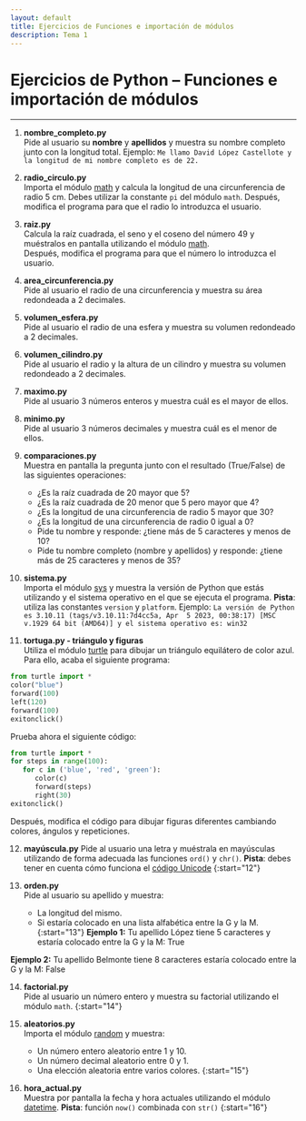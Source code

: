 ```yaml
---
layout: default
title: Ejercicios de Funciones e importación de módulos
description: Tema 1
---
```


# Ejercicios de Python – Funciones e importación de módulos

---

1. **nombre_completo.py**  
   Pide al usuario su **nombre** y **apellidos** y muestra su nombre completo junto con la longitud total.
   Ejemplo: `Me llamo David López Castellote y la longitud de mi nombre completo es de 22.`

2. **radio_circulo.py**  
   Importa el módulo [math](https://docs.python.org/3/library/math.html) y calcula la longitud de una circunferencia de radio 5 cm. Debes utilizar la constante `pi` del módulo `math`.
   Después, modifica el programa para que el radio lo introduzca el usuario.

3. **raiz.py**  
   Calcula la raíz cuadrada, el seno y el coseno del número 49 y muéstralos en pantalla utilizando el módulo [math](https://docs.python.org/3/library/math.html).  
   Después, modifica el programa para que el número lo introduzca el usuario.

4. **area_circunferencia.py**  
   Pide al usuario el radio de una circunferencia y muestra su área redondeada a 2 decimales.

5. **volumen_esfera.py**  
   Pide al usuario el radio de una esfera y muestra su volumen redondeado a 2 decimales.

6. **volumen_cilindro.py**  
   Pide al usuario el radio y la altura de un cilindro y muestra su volumen redondeado a 2 decimales.

7. **maximo.py**  
   Pide al usuario 3 números enteros y muestra cuál es el mayor de ellos.

8. **minimo.py**  
   Pide al usuario 3 números decimales y muestra cuál es el menor de ellos.

9. **comparaciones.py**  
   Muestra en pantalla la pregunta junto con el resultado (True/False) de las siguientes operaciones:  
   - ¿Es la raíz cuadrada de 20 mayor que 5?
   - ¿Es la raíz cuadrada de 20 menor que 5 pero mayor que 4?  
   - ¿Es la longitud de una circunferencia de radio 5 mayor que 30?  
   - ¿Es la longitud de una circunferencia de radio 0 igual a 0?  
   - Pide tu nombre y responde: ¿tiene más de 5 caracteres y menos de 10?  
   - Pide tu nombre completo (nombre y apellidos) y responde: ¿tiene más de 25 caracteres y menos de 35?  

10. **sistema.py**  
    Importa el módulo [sys](https://docs.python.org/3/library/sys.html) y muestra la versión de Python que estás utilizando y el sistema operativo en el que se ejecuta el programa. **Pista**: utiliza las constantes `version` y `platform`. Ejemplo: `La versión de Python es 3.10.11 (tags/v3.10.11:7d4cc5a, Apr  5 2023, 00:38:17) [MSC v.1929 64 bit (AMD64)] y el sistema operativo es: win32`

11. **tortuga.py - triángulo y figuras**  
    Utiliza el módulo [turtle](https://docs.python.org/3/library/turtle.html#turtle-tutorial) para dibujar un triángulo equilátero de color azul. Para ello, acaba el siguiente programa:

```python
from turtle import *
color("blue")
forward(100)
left(120)
forward(100)
exitonclick()
```

   Prueba ahora el siguiente código:

```python
from turtle import *
for steps in range(100):
   for c in ('blue', 'red', 'green'):
      color(c)
      forward(steps)
      right(30)
exitonclick()
```

   Después, modifica el código para dibujar figuras diferentes cambiando colores, ángulos y repeticiones.

12. **mayúscula.py**
    Pide al usuario una letra y muéstrala en mayúsculas utilizando de forma adecuada las funciones `ord()` y `chr()`. **Pista**: debes tener en cuenta cómo funciona el [código Unicode](https://www.tamasoft.co.jp/en/general-info/unicode-decimal.html)
{:start="12"}

13. **orden.py**  
    Pide al usuario su apellido y muestra:  
    - La longitud del mismo.  
    - Si estaría colocado en una lista alfabética entre la G y la M.  
{:start="13"}
   **Ejemplo 1:**
   Tu apellido López tiene 5 caracteres y estaría colocado entre la G y la M: True

   **Ejemplo 2:**
   Tu apellido Belmonte tiene 8 caracteres estaría colocado entre la G y la M: False

14. **factorial.py**  
    Pide al usuario un número entero y muestra su factorial utilizando el módulo `math`.
{:start="14"}

15. **aleatorios.py**  
    Importa el módulo [random](https://docs.python.org/3/library/random.html#module-random) y muestra:  
    - Un número entero aleatorio entre 1 y 10.  
    - Un número decimal aleatorio entre 0 y 1.  
    - Una elección aleatoria entre varios colores.
{:start="15"}

16. **hora_actual.py**  
    Muestra por pantalla la fecha y hora actuales utilizando el módulo [datetime](https://docs.python.org/3/library/datetime.html#module-datetime). **Pista**: función `now()` combinada con `str()`
{:start="16"}